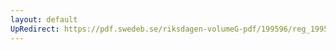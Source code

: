 ```yaml
---
layout: default
UpRedirect: https://pdf.swedeb.se/riksdagen-volumeG-pdf/199596/reg_199596/reg_199596_0253.pdf
---
```

